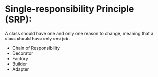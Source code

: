 # Single-responsibility Principle (SRP):
A class should have one and only one reason to change, meaning that a class should have only one job.

- Chain of Responsibility
- Decorator
- Factory
- Builder
- Adapter
